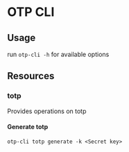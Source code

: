 # OTP CLI

## Usage
run `otp-cli -h` for available options 
## Resources
### totp
Provides operations on totp

#### Generate totp
`otp-cli totp generate -k <Secret key>`
